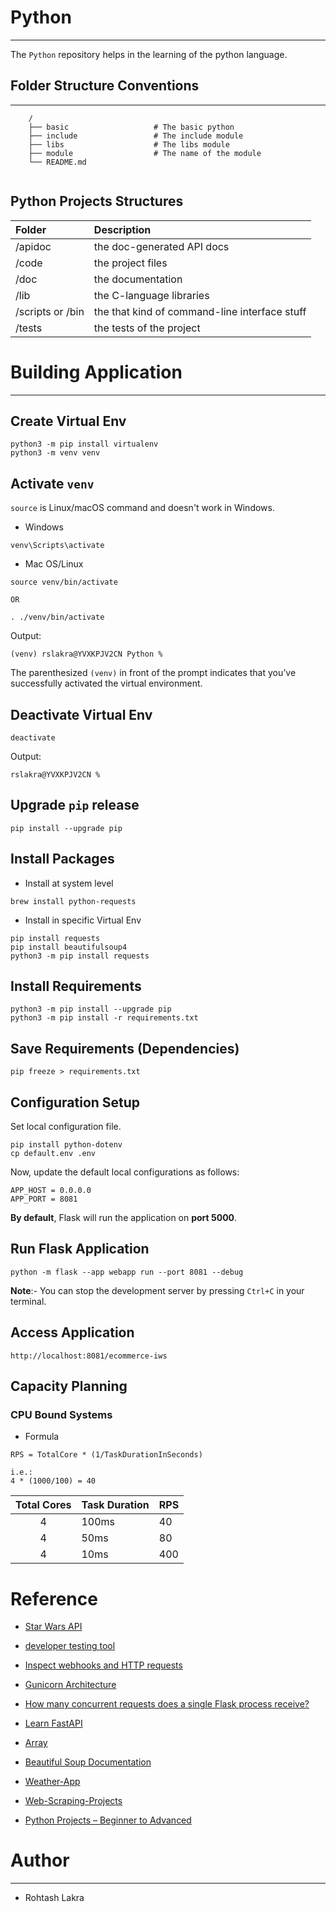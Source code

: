 # Python

---

The ```Python``` repository helps in the learning of the python language.



## Folder Structure Conventions

---

```
    /
    ├── basic                   # The basic python
    ├── include                 # The include module
    ├── libs                    # The libs module
    ├── module                  # The name of the module
    └── README.md
    
```

## Python Projects Structures

| Folder | Description |
|:---|:---|
|/apidoc|the doc-generated API docs|
|/code|the project files|
|/doc|the documentation|
|/lib|the C-language libraries|
|/scripts or /bin|the that kind of command-line interface stuff|
|/tests|the tests of the project|


# Building Application

---

## Create Virtual Env
```shell
python3 -m pip install virtualenv
python3 -m venv venv
```

## Activate ```venv```

```source``` is Linux/macOS command and doesn't work in Windows.

- Windows
```shell
venv\Scripts\activate
```

- Mac OS/Linux
```shell
source venv/bin/activate

OR

. ./venv/bin/activate  
```

Output:
```
(venv) rslakra@YVXKPJV2CN Python % 
```

The parenthesized ```(venv)``` in front of the prompt indicates that you’ve successfully activated the virtual environment.

## Deactivate Virtual Env
```shell
deactivate
```

Output:
```
rslakra@YVXKPJV2CN % 
```

## Upgrade ```pip``` release

```shell
pip install --upgrade pip
```

## Install Packages

- Install at system level
```shell
brew install python-requests
```

- Install in specific Virtual Env
```shell
pip install requests
pip install beautifulsoup4
python3 -m pip install requests
```


## Install Requirements

```shell
python3 -m pip install --upgrade pip
python3 -m pip install -r requirements.txt
```


## Save Requirements (Dependencies)
```shell
pip freeze > requirements.txt
```


## Configuration Setup

Set local configuration file.

```shell
pip install python-dotenv
cp default.env .env
```

Now, update the default local configurations as follows:

```text
APP_HOST = 0.0.0.0
APP_PORT = 8081
```

**By default**, Flask will run the application on **port 5000**.

## Run Flask Application

```shell
python -m flask --app webapp run --port 8081 --debug
```

**Note**:- You can stop the development server by pressing ```Ctrl+C``` in your terminal.


## Access Application
```shell
http://localhost:8081/ecommerce-iws
```


## Capacity Planning

### CPU Bound Systems

- Formula
```text
RPS = TotalCore * (1/TaskDurationInSeconds)

i.e.:
4 * (1000/100) = 40

```

| Total Cores  | Task Duration | RPS |
|:------------:|:--------------|:----|
|      4       | 100ms         | 40  |
|      4       | 50ms          | 80  |
|      4       | 10ms          | 400 |



# Reference

- [Star Wars API](https://swapi.dev/)
- [developer testing tool](https://httpbin.org/)
- [Inspect webhooks and HTTP requests](https://pipedream.com/requestbin)
- [Gunicorn Architecture](https://docs.gunicorn.org/en/latest/design.html)
- [How many concurrent requests does a single Flask process receive?](https://stackoverflow.com/questions/10938360/how-many-concurrent-requests-does-a-single-flask-process-receive?rq=4)
- [Learn FastAPI](https://fastapi.tiangolo.com/learn/)
- [Array](https://docs.python.org/3/library/array.html)

- [Beautiful Soup Documentation](https://beautiful-soup-4.readthedocs.io/en/latest/#quick-start)

- [Weather-App](https://github.com/israel-dryer/Weather-App/tree/master)
- [Web-Scraping-Projects](https://github.com/israel-dryer/Web-Scraping-Projects?tab=readme-ov-file)

- [Python Projects – Beginner to Advanced](https://www.geeksforgeeks.org/python-projects-beginner-to-advanced/)


# Author

---

- Rohtash Lakra

